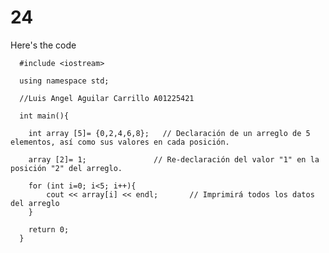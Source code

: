 # 24
Here's the code


      #include <iostream>
      
      using namespace std;
      
      //Luis Angel Aguilar Carrillo A01225421
      
      int main(){
      
      	int array [5]= {0,2,4,6,8};   // Declaración de un arreglo de 5 elementos, así como sus valores en cada posición.
      
      	array [2]= 1;				// Re-declaración del valor "1" en la posición "2" del arreglo. 
      
      	for (int i=0; i<5; i++){
      		cout << array[i] << endl;		// Imprimirá todos los datos del arreglo
      	}
      
      	return 0;
      }
